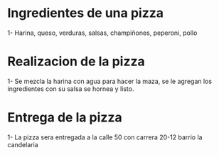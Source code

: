 # Ingredientes de una pizza 
1- Harina, queso, verduras, salsas, champiñones, peperoni, pollo 

# Realizacion de la pizza 

1- Se mezcla la harina con agua para hacer la maza, se le agregan los ingredientes con su salsa se hornea y listo.

# Entrega de la pizza 

1- La pizza sera entregada a la calle 50 con carrera 20-12 barrio la candelaria
